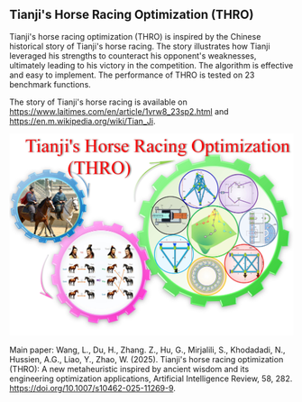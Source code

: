 ## Tianji's Horse Racing Optimization (THRO)

Tianji's horse racing optimization (THRO) is inspired by the Chinese historical story of Tianji's horse racing. The story illustrates how Tianji leveraged his strengths to counteract his opponent's weaknesses, ultimately leading to his victory in the competition. The algorithm is effective and easy to implement. The performance of THRO is tested on 23 benchmark functions.

The story of Tianji's horse racing is available on https://www.laitimes.com/en/article/1vrw8_23sp2.html and https://en.m.wikipedia.org/wiki/Tian_Ji.

![image](THRO_image.jpg)

Main paper: Wang, L., Du, H., Zhang. Z., Hu, G., Mirjalili, S., Khodadadi, N., Hussien, A.G., Liao, Y., Zhao, W. (2025). Tianji's horse racing optimization (THRO): A new metaheuristic inspired by ancient wisdom and its engineering optimization applications, Artificial Intelligence Review, 58, 282. https://doi.org/10.1007/s10462-025-11269-9. 
